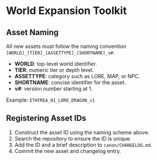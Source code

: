 # World Expansion Toolkit

## Asset Naming

All new assets must follow the naming convention `[WORLD]_[TIER]_[ASSETTYPE]_[SHORTNAME]_v#`.

- **WORLD**: top-level world identifier.
- **TIER**: numeric tier or depth level.
- **ASSETTYPE**: category such as LORE, MAP, or NPC.
- **SHORTNAME**: concise identifier for the asset.
- **v#**: version number starting at 1.

Example: `ETHYREA_01_LORE_DRAGON_v1`

## Registering Asset IDs

1. Construct the asset ID using the naming scheme above.
2. Search the repository to ensure the ID is unique.
3. Add the ID and a brief description to `canon/CHANGELOG.md`.
4. Commit the new asset and changelog entry.
